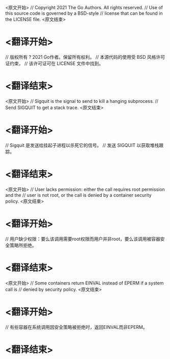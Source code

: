 
<原文开始>
// Copyright 2021 The Go Authors. All rights reserved.
// Use of this source code is governed by a BSD-style
// license that can be found in the LICENSE file.
<原文结束>

# <翻译开始>
// 版权所有 ? 2021 Go作者。保留所有权利。
// 本源代码的使用受 BSD 风格许可证约束，
// 该许可证可在 LICENSE 文件中找到。
# <翻译结束>


<原文开始>
// Sigquit is the signal to send to kill a hanging subprocess.
// Send SIGQUIT to get a stack trace.
<原文结束>

# <翻译开始>
// Sigquit 是发送给挂起子进程以杀死它的信号。
// 发送 SIGQUIT 以获取堆栈跟踪。
# <翻译结束>


<原文开始>
			// User lacks permission: either the call requires root permission and the
			// user is not root, or the call is denied by a container security policy.
<原文结束>

# <翻译开始>
// 用户缺少权限：要么该调用需要root权限而用户并非root，要么该调用被容器安全策略所拒绝。
# <翻译结束>


<原文开始>
			// Some containers return EINVAL instead of EPERM if a system call is
			// denied by security policy.
<原文结束>

# <翻译开始>
// 有些容器在系统调用因安全策略被拒绝时，返回EINVAL而非EPERM。
# <翻译结束>


